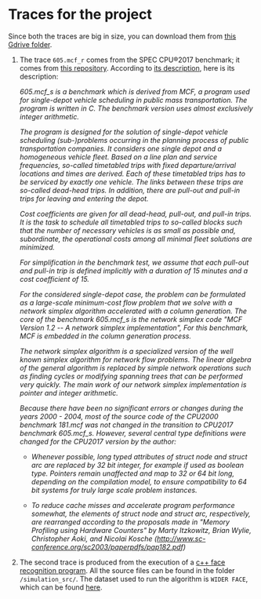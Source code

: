 # Traces for the project

Since both the traces are big in size, you can download them from [this Gdrive folder](https://drive.google.com/drive/folders/19CfteU82DXrsyzXzm1HmTaKhj6BXxOmd?usp=sharing).

1. The trace `605.mcf_r` comes from the SPEC CPU®2017 benchmark; it comes from [this repository](https://dpc3.compas.cs.stonybrook.edu/champsim-traces/speccpu/). According to [its description](https://www.spec.org/cpu2017/Docs/benchmarks/505.mcf_r.html), here is its description:

    *605.mcf_s is a benchmark which is derived from MCF, a program used for single-depot vehicle scheduling in public mass transportation. The program is written in C. The benchmark version uses almost exclusively integer arithmetic.*

    *The program is designed for the solution of single-depot vehicle scheduling (sub-)problems occurring in the planning process of public transportation companies. It considers one single depot and a homogeneous vehicle fleet. Based on a line plan and service frequencies, so-called timetabled trips with fixed departure/arrival locations and times are derived. Each of these timetabled trips has to be serviced by exactly one vehicle. The links between these trips are so-called dead-head trips. In addition, there are pull-out and pull-in trips for leaving and entering the depot.*

    *Cost coefficients are given for all dead-head, pull-out, and pull-in trips. It is the task to schedule all timetabled trips to so-called blocks such that the number of necessary vehicles is as small as possible and, subordinate, the operational costs among all minimal fleet solutions are minimized.*

    *For simplification in the benchmark test, we assume that each pull-out and pull-in trip is defined implicitly with a duration of 15 minutes and a cost coefficient of 15.*

    *For the considered single-depot case, the problem can be formulated as a large-scale minimum-cost flow problem that we solve with a network simplex algorithm accelerated with a column generation. The core of the benchmark 605.mcf_s is the network simplex code "MCF Version 1.2 -- A network simplex implementation", For this benchmark, MCF is embedded in the column generation process.*

    *The network simplex algorithm is a specialized version of the well known simplex algorithm for network flow problems. The linear algebra of the general algorithm is replaced by simple network operations such as finding cycles or modifying spanning trees that can be performed very quickly. The main work of our network simplex implementation is pointer and integer arithmetic.*

    *Because there have been no significant errors or changes during the years 2000 - 2004, most of the source code of the CPU2000 benchmark 181.mcf was not changed in the transition to CPU2017 benchmark 605.mcf_s. However, several central type definitions were changed for the CPU2017 version by the author:*
        
    - *Whenever possible, long typed attributes of struct node and struct arc are replaced by 32 bit integer, for example if used as boolean type. Pointers remain unaffected and map to 32 or 64 bit long, depending on the compilation model, to ensure compatibility to 64 bit systems for truly large scale problem instances.*
        
    - *To reduce cache misses and accelerate program performance somewhat, the elements of struct node and struct arc, respectively, are rearranged according to the proposals made in "Memory Profiling using Hardware Counters" by Marty Itzkowitz, Brian Wylie, Christopher Aoki, and Nicolai Kosche (http://www.sc-conference.org/sc2003/paperpdfs/pap182.pdf)*

2. The second trace is produced from the execution of a [c++ face recognition program](https://github.com/ShiqiYu/libfacedetection/).
All the source files can be found in the folder `/simulation_src/`.
The dataset used to run the algorithm is `WIDER FACE`, which can be found [here](https://shuoyang1213.me/WIDERFACE/).